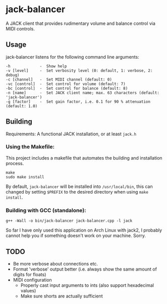 # jack-balancer
A JACK client that provides rudimentary volume and balance control via MIDI controls.

## Usage
jack-balancer listens for the following command line arguments:
```
-h             -  Show help
-v [level]     -  Set verbosity level (0: default, 1: verbose, 2: debug)
-c [channel]   -  Set MIDI channel (default: 0)
-vc [control]  -  Set control for volume (default: 7)
-bc [control]  -  Set control for balance (default: 8)
-n [name]      -  Set JACK client name; max. 63 characters (default: 'jack-balancer')
-g [factor]    -  Set gain factor, i.e. 0.1 for 90 % attenuation (default: 1.0)
```

## Building
Requirements: A functional JACK installation, or at least `jack.h`
### Using the Makefile:
This project includes a makefile that automates the building and installation process.
```
make
sudo make install
```
By default, `jack-balancer` will be installed into `/usr/local/bin`, this can changed by setting `$PREFIX` to the desired directory when using `make install`.
### Building with GCC (standalone):
    g++ -Wall -o bin/jack-balancer jack-balancer.cpp -l jack
So far I have only used this application on Arch Linux with jack2, I probably cannot help you if something doesn't work on your machine. Sorry.

## TODO
- Be more verbose about connections etc.
- Format 'verbose' output better (i.e. always show the same amount of digits for floats)
- MIDI configuration
  - Properly cast input arguments to ints (also support hexadecimal values)
  - Make sure shorts are actually sufficient
